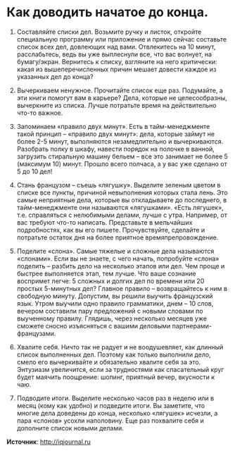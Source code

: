 # Как доводить начатое до конца.
1. Составляйте списки дел. Возьмите ручку и листок, откройте специальную программу или приложение и прямо сейчас составьте список всех дел, довлеющих над вами. Отвлекитесь на 10 минут, расслабьтесь, ведь вы уже выплеснули все, что вас волнует, на бумагу/экран. Вернитесь к списку, взгляните на него критически: какая из вышеперечисленных причин мешает довести каждое из указанных дел до конца?

2. Вычеркиваем ненужное. Прочитайте список еще раз. Подумайте, а эти книги помогут вам в карьере? Дела, которые не целесообразны, вычеркните из списка. Лучше потратьте время на действительно что-то важное.

3. Запоминаем «правило двух минут». Есть в тайм-менеджменте такой принцип – «правило двух минут»: дела, которые займут не более 2-5 минут, выполняются незамедлительно и вычеркиваются. Разобрать полку в шкафу, навести порядок на полочке в ванной, загрузить стиральную машину бельем – все это занимает не более 5 (максимум 10) минут. Прошло всего полчаса, а у вас уже сделано от 5 до 10 дел!

4. Стань французом – съешь «лягушку». Выделите зеленым цветом в списке все пункты, причиной невыполнения которых стала лень. Это самые неприятные дела, которые вы откладываете до последнего, в тайм-менеджменте они называются «лягушками». «Есть лягушек», т.е. справляться с нелюбимыми делами, лучше с утра. Например, от вас требуют что-то написать. Представьте в мельчайших подробностях, как вы его пишете. Прочувствуйте, сделайте и потратьте остаток дня на более приятное времяпрепровождение.

5. Поделите «слона». Самые тяжелые и сложные дела называются «слонами». Если вы не знаете, с чего начать, попробуйте «слона» поделить – разбить дело на несколько этапов или дел. Чем проще и быстрее выполняется этап, тем лучше. Что ваше сознание воспримет легче: 5 сложных и долгих дел по времени или 20 простых 5-минутных дел? Главное правило – возвращайтесь к ним в свободную минуту. Допустим, вы решили выучить французский язык. Утром выучили одно правило грамматики, днем – 10 слов, вечером составили пару предложений с новыми словами по выученному правилу. Глядишь, через несколько месяцев уже сможете сносно изъясняться с вашими деловыми партнерами-французами.

6. Хвалите себя. Ничто так не радует и не воодушевляет, как длинный список выполненных дел. Поэтому как только выполнили дело, смело его вычеркивайте и обязательно хвалите себя за это. Энтузиазм увеличится, если за трудностями как спасательный круг будет маячить поощрение: шопинг, приятный вечер, вкусности к чаю.

7. Подводите итоги. Выделите несколько часов раз в неделю или в месяц (кому как удобно) и подведите итоги. Вы заметите, что многие дела доведены до конца, несколько «лягушек» исчезли, а пара «слонов» усохли наполовину. Еще раз похвалите себя и дополните список новыми делами.

**Источник**: http://iqjournal.ru
